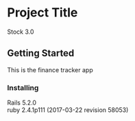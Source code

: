 # Project Title

Stock 3.0

## Getting Started

This is the finance tracker app


### Installing

Rails 5.2.0</br>
ruby 2.4.1p111 (2017-03-22 revision 58053)</br>
